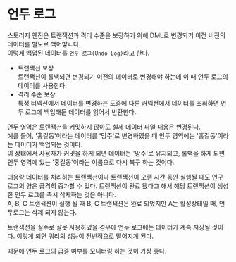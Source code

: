 # 언두 로그

스토리지 엔진은 트랜잭션과 격리 수준을 보장하기 위해 DML로 변경되기 이전 버전의 데이터를 별도로 백어밯ㄴ다.\
이렇게 백업된 데이터를 `언두 로그(Undo Log)`라고 한다.

* 트랜잭션 보장\
  트랜잭션이 롤백되면 변경되기 이전의 데이터로 변경해야 하는데 이 때 언두 로그의 데이터를 사용한다.
* 격리 수준 보장\
  특정 터넥션에서 데이터를 변경하는 도중에 다른 커넥션에서 데이터를 조회하면 언두 로그에 백업해둔 데이터를 읽어서 반환한다.

언두 영역은 트랜잭션을 커밋하지 않아도 실제 데이터 파일 내용은 변경된다.\
예를 들어, '홍길동'이라는 데이터를 '망주'로 변경하였을 때 언두 영역에는 '홍길동'이라는 데이터가 백업되는 것이다.\
이 상태에서 사용자가 커밋을 하게 되면 데이터는 '망주'로 유지되고, 롤백을 하게 되면 언두 영역에 있는 '홍길동'이라는 이름으로 다시 복구 하는 것이다.

대용량 데이터를 처리하는 트랜잭션이나 트랜잭션이 오랜 시간 동안 실행될 때도 언구 로그의 양은 급격히 증가할 수 있다. 트랜잭션이 완료 됐다고 해서 해당 트랜잭션이 생성한 언두 로그를 즉시 삭제하는 것은 아니다.\
A, B, C 트랜잭션이 실행 될 때 B, C 트랜잭션은 완료 되었지만 A는 활성상태일 때, 언두로그는 삭제 되지 않는다.

트랜잭션을 실수로 잘못 사용하였을 경우에 언두 로그에는 데이터가 계속 저장될 것이다. 이렇게 되면 쿼리의 성능이 전반적으로 떨어지게 된다.

때문에 언두 로그의 급증 여부를 모니터링 하는 것이 가장 좋다.

